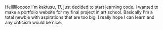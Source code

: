 Hellllllooooo I'm kaktusu, 17, just decided to start learning code. I wanted to make a portfolio website for my final project in art school. Basically I'm a total newbie with aspirations that are too big.
I really hope I can learn and any criticism would be nice. 
<!---
kaktusu/kaktusu is a ✨ special ✨ repository because its `README.md` (this file) appears on your GitHub profile.
You can click the Preview link to take a look at your changes.
--->
